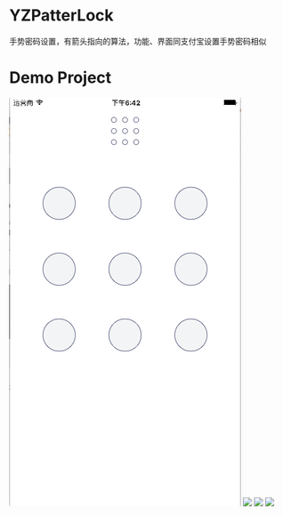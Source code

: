 # YZPatterLock
手势密码设置，有箭头指向的算法，功能、界面同支付宝设置手势密码相似
# Demo Project
![](https://github.com/shixiaoqiang/YZPatterLock/raw/master/readmeImage/log/1.png)
![](https://github.com/shixiaoqiang/YZPatterLock/raw/readmeImage/log/2.png)
![](https://github.com/shixiaoqiang/YZPatterLock/raw/readmeImage/log/3.png)
![](https://github.com/shixiaoqiang/YZPatterLock/raw/readmeImage/log/4.png)
